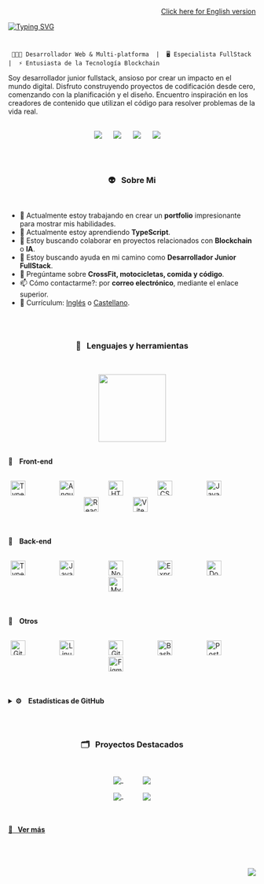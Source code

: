 <p align="right">
   <a href="README.md">Click here for English version</a>
</p>

<!--BANNER SUPERIOR-->

[![Typing SVG](https://readme-typing-svg.demolab.com?font=Roboto&weight=500&size=45&duration=3500&pause=500&color=ADBBC6&vCenter=true&multiline=true&width=435&height=125&lines=Hola+a+todos!+%F0%9F%91%8B%F0%9F%8F%BD;soy+Juan+Cumbe+%F0%9F%A4%93%E2%9C%8C%F0%9F%8F%BD)](https://git.io/typing-svg)

#

<!--WHAT I DO-->
<p align="center">
      
     👨🏽‍💻 Desarrollador Web & Multi-platforma  |⁣⁣  🖥 Especialista FullStack  |  ⚡️ Entusiasta de la Tecnología Blockchain
</p>

<!--DESCRIPTION-->

Soy desarrollador junior fullstack, ansioso por crear un impacto en el mundo digital. Disfruto construyendo proyectos de codificación desde cero, comenzando con la planificación y el diseño. Encuentro inspiración en los creadores de contenido que utilizan el código para resolver problemas de la vida real.
<br/>
<br/>

<!--CONTACT ACTION BUTTONS-->
<p align="center">
  <a target="_blank" href="mailto:hello@juancumbe.com?subject=Mensaje%20desde%20Github%20-%20Hola%20Juan%20Cumbe"><img src="https://img.shields.io/badge/gmail-%23D14836.svg?&style=for-the-badge&logo=gmail&logoColor=white" /></a>
  &nbsp;&nbsp;&nbsp;&nbsp;
  <a target="_blank" href="https://www.instagram.com/juancumbeq/"><img src="https://img.shields.io/badge/instagram-%23dc2743.svg?&style=for-the-badge&logo=instagram&logoColor=white" /></a>
  &nbsp;&nbsp;&nbsp;&nbsp;
  <a target="_blank" href="https://www.linkedin.com/in/juancumbeq/"><img src="https://img.shields.io/badge/linkedin-%230077B5.svg?&style=for-the-badge&logo=linkedin&logoColor=white" /></a>
  &nbsp;&nbsp;&nbsp;&nbsp;
  <a target="_blank" href="https://www.juancumbe.com/"><img src="https://img.shields.io/badge/website-000000?style=for-the-badge&logo=About.me&logoColor=white" /></a>
  &nbsp;&nbsp;&nbsp;&nbsp;
</p>

## <!--ABOUT ME-->

<br/>
  <h3 align="center"">👽&nbsp;&nbsp;&nbsp;Sobre Mi</h3>
<br/>

- 🔭 Actualmente estoy trabajando en crear un **portfolio** impresionante para mostrar mis habilidades.
- 🌱 Actualmente estoy aprendiendo **TypeScript**.
- 👯 Estoy buscando colaborar en proyectos relacionados con **Blockchain** o **IA**.
- 🤔 Estoy buscando ayuda en mi camino como **Desarrollador Junior FullStack**.
- 💬 Pregúntame sobre **CrossFit, motocicletas, comida y código**.
- 📫 Cómo contactarme?: por **correo electrónico**, mediante el enlace superior.
- 📇 Currículum: [Inglés](https://www.linkedin.com/in/juancumbeq/overlay/1708013726640/single-media-viewer/?profileId=ACoAACMHdksBEy9RVCYtq42xSK27ryYG2gSs9fY) o [Castellano](https://www.linkedin.com/in/juancumbeq/overlay/1708013762927/single-media-viewer/?profileId=ACoAACMHdksBEy9RVCYtq42xSK27ryYG2gSs9fY).

## <!--TECHNOLOGIES AND LANGUAGES-->

<br/>
<h3 align="center"">🧰&nbsp;&nbsp;&nbsp;Lenguajes y herramientas</h3>
<br/>
<!--LANGUAGES PERCENT ANIMATION-->
<p align="center">
  <img height="137px" src="https://github-readme-stats.vercel.app/api/top-langs/?username=juancumbeq&hide=html&hide_title=true&hide_border=true&layout=compact&langs_count=8&theme=nightowl" />
</p>
<br/>

<!--LANGUAGES HIGHLIGHTS-->
<summary><b>🚀&nbsp;&nbsp;&nbsp; Front-end</b></summary>
<br/> 
<p align="center">
  <a target="_blank"><img alt="TypeScript" width="30px" style="padding-right:50px;" src="https://cdn.jsdelivr.net/gh/devicons/devicon/icons/typescript/typescript-plain.svg" /></a>
  &nbsp;&nbsp;&nbsp;
  <a target="_blank"><img alt="Angular" width="30px" style="padding-right:50px;" src="https://cdn.jsdelivr.net/gh/devicons/devicon/icons/angularjs/angularjs-plain.svg" /></a>
  &nbsp;&nbsp;&nbsp;
  <a target="_blank"><img alt="HTML" width="30px" style="padding-right:50px;" src="https://cdn.jsdelivr.net/gh/devicons/devicon/icons/html5/html5-plain.svg" /></a>
  &nbsp;&nbsp;&nbsp;
  <a target="_blank"><img alt="CSS" width="30px" style="padding-right:50px;" src="https://cdn.jsdelivr.net/gh/devicons/devicon/icons/css3/css3-plain.svg" /></a>
  &nbsp;&nbsp;&nbsp;
  <a target="_blank"><img alt="JavaScript" width="30px" style="padding-right:50px;" src="https://cdn.jsdelivr.net/gh/devicons/devicon/icons/javascript/javascript-plain.svg" /></a>
  &nbsp;&nbsp;&nbsp;
  <a target="_blank"><img alt="React" width="30px" style="padding-right:50px;" src="https://cdn.jsdelivr.net/gh/devicons/devicon/icons/react/react-original.svg" /></a>
  &nbsp;&nbsp;&nbsp;
  <a target="_blank"><img alt="Vite" width="30px" style="padding-right:50px;" src="https://cdn.jsdelivr.net/gh/devicons/devicon/icons/vite/vite-original.svg" /></a>
  &nbsp;&nbsp;&nbsp;
</p>
<br/>
<br/>

<summary><b>🚀&nbsp;&nbsp;&nbsp; Back-end</b></summary>
<br/> 
<p align="center">
  <a target="_blank"><img alt="TypeScript" width="30px" style="padding-right:50px;" src="https://cdn.jsdelivr.net/gh/devicons/devicon/icons/typescript/typescript-plain.svg" /></a>
  &nbsp;&nbsp;&nbsp;
  <a target="_blank"><img alt="JavaScript" width="30px" style="padding-right:50px;" src="https://cdn.jsdelivr.net/gh/devicons/devicon/icons/javascript/javascript-plain.svg" /></a>
  &nbsp;&nbsp;&nbsp;
  <a target="_blank"><img alt="NodeJS" width="30px" style="padding-right:50px;" src="https://cdn.jsdelivr.net/gh/devicons/devicon/icons/nodejs/nodejs-original.svg" /></a>
  &nbsp;&nbsp;&nbsp;
  <a target="_blank"><img alt="Express" width="30px" style="padding-right:50px;" src="https://cdn.jsdelivr.net/gh/devicons/devicon/icons/express/express-original.svg" /></a>
  &nbsp;&nbsp;&nbsp;
  <a target="_blank"><img alt="Docker" width="30px" style="padding-right:50px;" src="https://cdn.jsdelivr.net/gh/devicons/devicon/icons/docker/docker-original.svg" /></a>
  &nbsp;&nbsp;&nbsp;
  <a target="_blank"><img alt="Mysql" width="30px" style="padding-right:50px;" src="https://cdn.jsdelivr.net/gh/devicons/devicon/icons/mysql/mysql-original.svg" /></a>
  &nbsp;&nbsp;&nbsp;
</p>
<br/>
<br/>

<summary><b>🚀&nbsp;&nbsp;&nbsp; Otros</b></summary>
<br/> 
<p align="center">
  <a target="_blank"><img alt="Git" width="30px" style="padding-right:50px;" src="https://cdn.jsdelivr.net/gh/devicons/devicon/icons/git/git-original.svg" /></a>
  &nbsp;&nbsp;&nbsp;
  <a target="_blank"><img alt="Linux" width="30px" style="padding-right:50px;" src="https://cdn.jsdelivr.net/gh/devicons/devicon/icons/linux/linux-original.svg" /></a>
  &nbsp;&nbsp;&nbsp;
  <a target="_blank"><img alt="GitHub" width="30px" style="padding-right:50px;" src="https://cdn.jsdelivr.net/gh/devicons/devicon/icons/github/github-original.svg" /></a>
  &nbsp;&nbsp;&nbsp;
  <a target="_blank"><img alt="Bash" width="30px" style="padding-right:50px;" src="https://cdn.jsdelivr.net/gh/devicons/devicon/icons/bash/bash-original.svg" /></a>
  &nbsp;&nbsp;&nbsp;
  <a target="_blank"><img alt="Postman" width="30px" style="padding-right:50px;" src="https://cdn.jsdelivr.net/gh/devicons/devicon/icons/postman/postman-original.svg" /></a>
  &nbsp;&nbsp;&nbsp;
  <a target="_blank"><img alt="Figma" width="30px" style="padding-right:50px;" src="https://cdn.jsdelivr.net/gh/devicons/devicon/icons/figma/figma-original.svg" /></a>
  &nbsp;&nbsp;&nbsp;
</p>
<br/>
<br/>

<!--GITHUB STATISTICS-->
<details>
  <summary><b>⚙️ &nbsp;&nbsp;&nbsp;Estadísticas de GitHub</b></summary>
  <br/>
  <p align="center">
    <img height="137px" src="https://github-readme-streak-stats.herokuapp.com/?user=juancumbeq&hide_border=true&theme=nightowl" />
  </p>
  <p align="center">
    <img height="137px" src="https://github-readme-stats.vercel.app/api?username=juancumbeq&hide_title=true&hide_border=true&show_icons=true&include_all_commits=true&count_private=true&line_height=21&theme=nightowl" />
    <img height="137px" src="https://github-readme-stats.vercel.app/api/top-langs/?username=juancumbeq&hide=html&hide_border=true&layout=compact&langs_count=8&theme=nightowl" />
  </p>
  <p align="center">
    <img src="https://github-readme-activity-graph.vercel.app/graph?username=juancumbeq&theme=nightowl&bg_color=20232a&hide_border=true" width="100%"/>
  </p>
</details>

## <!--REPOS HIGHLIGHTS-->

<!--### 🗂️ Highlight Projects-->
<br/>
<h3 align="center"">🗂️&nbsp;&nbsp;&nbsp;Proyectos Destacados</h3>
<br/>
<p width="100%" align="center">
  <a href="https://github.com/juancumbeq/juancumbeq">
    <img align="center" src="https://github-readme-stats.vercel.app/api/pin/?username=juancumbeq&repo=juancumbeq&show_icons=true&theme=nightowl&hide_border=true&border_radius=15" />
  </a>
  &nbsp;&nbsp;&nbsp;&nbsp;&nbsp;&nbsp;&nbsp;&nbsp;&nbsp;
  <a href="https://github.com/juancumbeq/42_BCN_C_Piscine_2023">
    <img align="center" src="https://github-readme-stats.vercel.app/api/pin/?username=juancumbeq&repo=42_BCN_C_Piscine_2023&show_icons=true&theme=nightowl&hide_border=true&border_radius=15" />
  </a>
</p>
<p width="100%" align="center">
  <a href="https://github.com/juancumbeq/DAW_M07_Server_Environment_Project">
    <img align="center" src="https://github-readme-stats.vercel.app/api/pin/?username=juancumbeq&repo=DAW_M07_Server_Environment_Project&show_icons=true&theme=nightowl&hide_border=true&border_radius=15" />
  </a>
  &nbsp;&nbsp;&nbsp;&nbsp;&nbsp;&nbsp;&nbsp;&nbsp;&nbsp;
  <a href="https://github.com/juancumbeq/juancumbeq">
    <img align="center" src="https://github-readme-stats.vercel.app/api/pin/?username=juancumbeq&repo=juancumbeq&show_icons=true&theme=nightowl&hide_border=true&border_radius=15" />
  </a>
</p>
<br/>

<!--SHOW MORE-->
<h4>
  <a href="https://github.com/juancumbeq?tab=repositories" title="Show Repositories">🔎&nbsp;&nbsp;&nbsp;Ver más</a>
</h4>

<!--VIEWS & VISITS COUNTER-->

#

<br/>
<p align="right">
  <img src="https://komarev.com/ghpvc/?username=juancumbeq&style=plastic&label=Views"><img>
  <!--<img src="https://badges.pufler.dev/visits/juancumbeq/juancumbeq?color=black&logo=github" />-->
</p>
